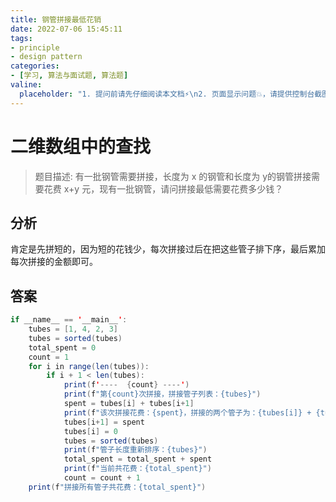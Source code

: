 ```yaml
---
title: 钢管拼接最低花销
date: 2022-07-06 15:45:11
tags:
- principle
- design pattern
categories:
- [学习, 算法与面试题, 算法题]
valine:
  placeholder: "1. 提问前请先仔细阅读本文档⚡\n2. 页面显示问题💥，请提供控制台截图📸或者您的测试网址\n3. 其他任何报错💣，请提供详细描述和截图📸，祝食用愉快💪"
---
```


# 二维数组中的查找

> 题目描述: 有一批钢管需要拼接，长度为 x 的钢管和长度为  y的钢管拼接需要花费 x+y 元，现有一批钢管，请问拼接最低需要花费多少钱？

## 分析

肯定是先拼短的，因为短的花钱少，每次拼接过后在把这些管子排下序，最后累加每次拼接的金额即可。

## 答案

```java
if __name__ == '__main__':
    tubes = [1, 4, 2, 3]
    tubes = sorted(tubes)
    total_spent = 0
    count = 1
    for i in range(len(tubes)):
        if i + 1 < len(tubes):
            print(f'----  {count} ----')
            print(f"第{count}次拼接，拼接管子列表：{tubes}")
            spent = tubes[i] + tubes[i+1]
            print(f"该次拼接花费：{spent}，拼接的两个管子为：{tubes[i]} + {tubes[i+1]}")
            tubes[i+1] = spent
            tubes[i] = 0
            tubes = sorted(tubes)
            print(f"管子长度重新排序：{tubes}")
            total_spent = total_spent + spent
            print(f"当前共花费：{total_spent}")
            count = count + 1
    print(f"拼接所有管子共花费：{total_spent}")
```
